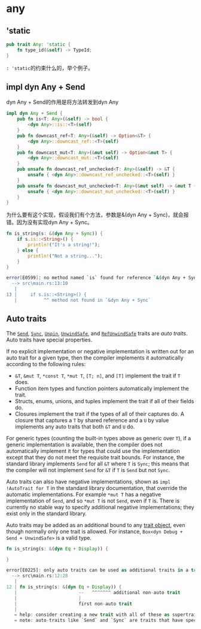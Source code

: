 # any

## 'static

```rust
pub trait Any: 'static {
    fn type_id(&self) -> TypeId;
}
```

`: 'static`的约束什么的，举个例子。



## impl dyn Any + Send

dyn Any + Send的作用是将方法转发到dyn Any

```rust
impl dyn Any + Send {
    pub fn is<T: Any>(&self) -> bool {
        <dyn Any>::is::<T>(self)
    }
    pub fn downcast_ref<T: Any>(&self) -> Option<&T> {
        <dyn Any>::downcast_ref::<T>(self)
    }
    pub fn downcast_mut<T: Any>(&mut self) -> Option<&mut T> {
        <dyn Any>::downcast_mut::<T>(self)
    }
	pub unsafe fn downcast_ref_unchecked<T: Any>(&self) -> &T {
        unsafe { <dyn Any>::downcast_ref_unchecked::<T>(self) }
    }
    pub unsafe fn downcast_mut_unchecked<T: Any>(&mut self) -> &mut T {
        unsafe { <dyn Any>::downcast_mut_unchecked::<T>(self) }
    }
}
```

为什么要有这个实现，假设我们有个方法，参数是&(dyn Any + Sync)，就会报错。因为没有实现dyn Any + Sync。

```rust
fn is_string(s: &(dyn Any + Sync)) {
    if s.is::<String>() {
        println!("It's a string!");
    } else {
        println!("Not a string...");
    }
}
```

```bash
error[E0599]: no method named `is` found for reference `&(dyn Any + Sync + 'static)` in the current scope
  --> src\main.rs:13:10
   |
13 |     if s.is::<String>() {
   |          ^^ method not found in `&dyn Any + Sync`
```



## Auto traits

The [`Send`](https://doc.rust-lang.org/std/marker/trait.Send.html), [`Sync`](https://doc.rust-lang.org/std/marker/trait.Sync.html), [`Unpin`](https://doc.rust-lang.org/std/marker/trait.Unpin.html), [`UnwindSafe`](https://doc.rust-lang.org/std/panic/trait.UnwindSafe.html), and [`RefUnwindSafe`](https://doc.rust-lang.org/std/panic/trait.RefUnwindSafe.html) traits are *auto traits*. Auto traits have special properties.

If no explicit implementation or negative implementation is written out for an auto trait for a given type, then the compiler implements it automatically according to the following rules:

- `&T`, `&mut T`, `*const T`, `*mut T`, `[T; n]`, and `[T]` implement the trait if `T` does.
- Function item types and function pointers automatically implement the trait.
- Structs, enums, unions, and tuples implement the trait if all of their fields do.
- Closures implement the trait if the types of all of their captures do. A closure that captures a `T` by shared reference and a `U` by value implements any auto traits that both `&T` and `U` do.

For generic types (counting the built-in types above as generic over `T`), if a generic implementation is available, then the compiler does not automatically implement it for types that could use the implementation except that they do not meet the requisite trait bounds. For instance, the standard library implements `Send` for all `&T` where `T` is `Sync`; this means that the compiler will not implement `Send` for `&T` if `T` is `Send` but not `Sync`.

Auto traits can also have negative implementations, shown as `impl !AutoTrait for T` in the standard library documentation, that override the automatic implementations. For example `*mut T` has a negative implementation of `Send`, and so `*mut T` is not `Send`, even if `T` is. There is currently no stable way to specify additional negative implementations; they exist only in the standard library.

Auto traits may be added as an additional bound to any [trait object](https://doc.rust-lang.org/reference/types/trait-object.html), even though normally only one trait is allowed. For instance, `Box<dyn Debug + Send + UnwindSafe>` is a valid type.

```rust
fn is_string(s: &(dyn Eq + Display)) {

}
```

```rust
error[E0225]: only auto traits can be used as additional traits in a trait object
  --> src\main.rs:12:28
   |
12 | fn is_string(s: &(dyn Eq + Display)) {
   |                       --   ^^^^^^^ additional non-auto trait
   |                       |
   |                       first non-auto trait
   |
   = help: consider creating a new trait with all of these as supertraits and using that trait here instead: `trait NewTrait: Eq + std::fmt::Display {}`
   = note: auto-traits like `Send` and `Sync` are traits that have special properties; for more information on them, visit <https://doc.rust-lang.org/reference/special-types-and-traits.html#auto-traits>

```


